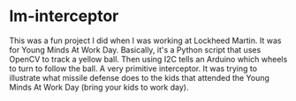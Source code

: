 # lm-interceptor
This was a fun project I did when I was working at Lockheed Martin. It was for Young Minds At Work Day. Basically, it's a Python script that uses OpenCV to track a yellow ball. Then using I2C tells an Arduino which wheels to turn to follow the ball. A very primitive interceptor. It was trying to illustrate what missile defense does to the kids that attended the Young Minds At Work Day (bring your kids to work day).
